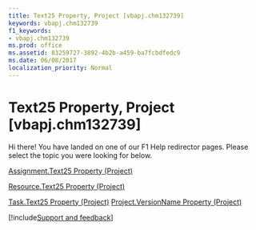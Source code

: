 ```yaml
---
title: Text25 Property, Project [vbapj.chm132739]
keywords: vbapj.chm132739
f1_keywords:
- vbapj.chm132739
ms.prod: office
ms.assetid: 83259727-3892-4b2b-a459-ba7fcbdfedc9
ms.date: 06/08/2017
localization_priority: Normal
---
```



# Text25 Property, Project [vbapj.chm132739]

Hi there! You have landed on one of our F1 Help redirector pages. Please select the topic you were looking for below.

[Assignment.Text25 Property (Project)](http://msdn.microsoft.com/library/67cd48cc-5517-37e4-64a9-2ce4fc609963%28Office.15%29.aspx)

[Resource.Text25 Property (Project)](http://msdn.microsoft.com/library/3208b039-6959-b914-d406-2de9d8c682fe%28Office.15%29.aspx)

[Task.Text25 Property (Project)](http://msdn.microsoft.com/library/f2f3aea8-3be4-ead9-aa03-3343c2b80c3a%28Office.15%29.aspx)
[Project.VersionName Property (Project)](http://msdn.microsoft.com/library/a1ad4584-39df-6897-c08d-d6cb94ee3cf4%28Office.15%29.aspx)

[!include[Support and feedback](~/includes/feedback-boilerplate.md)]